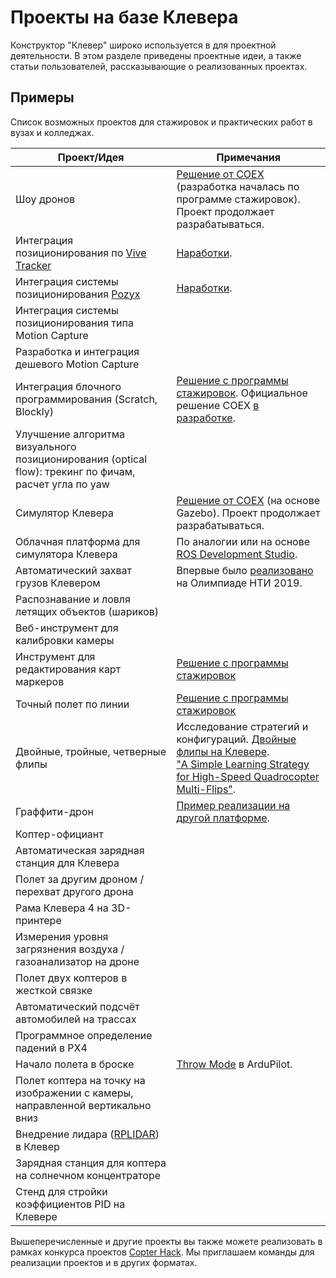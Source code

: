# Проекты на базе Клевера

Конструктор "Клевер" широко используется в для проектной деятельности. В этом разделе приведены проектные идеи, а также статьи пользователей, рассказывающие о реализованных проектах.

## Примеры

Список возможных проектов для стажировок и практических работ в вузах и колледжах.

|Проект/Идея|Примечания|
|------|----------|
|Шоу дронов|[Решение от COEX](https://github.com/CopterExpress/clever-show) (разработка началась по программе стажировок). Проект продолжает разрабатываться.|
|Интеграция позиционирования по [Vive Tracker](https://www.vive.com/ru/accessory/vive-tracker/)|[Наработки](https://github.com/goldarte/roslibsurvive).|
|Интеграция системы позиционирования [Pozyx](https://www.pozyx.io)|[Наработки](https://github.com/goldarte/pozyx_clever).|
|Интеграция системы позиционирования типа Motion Capture||
|Разработка и интеграция дешевого Motion Capture||
|Интеграция блочного программирования (Scratch, Blockly)|[Решение с программы стажировок](clever_blocks.md). Официальное решение COEX [в разработке](https://github.com/CopterExpress/clover/tree/blockly).|
|Улучшение алгоритма визуального позиционирования (optical flow): трекинг по фичам, расчет угла по yaw||
|Симулятор Клевера|[Решение от COEX](https://github.com/CopterExpress/clover_vm) (на основе Gazebo). Проект продолжает разрабатываться.|
|Облачная платформа для симулятора Клевера|По аналогии или на основе [ROS Development Studio](http://rosds.online/).|
|Автоматический захват грузов Клевером|Впервые было [реализовано](https://www.youtube.com/watch?v=E1_ehvJRKxg) на Олимпиаде НТИ 2019.|
|Распознавание и ловля летящих объектов (шариков)||
|Веб-инструмент для калибровки камеры||
|Инструмент для редактирования карт маркеров|[Решение с программы стажировок](arucogenmap.md)|
|Точный полет по линии|[Решение с программы стажировок](https://github.com/Tennessium/robohuyna)|
|Двойные, тройные, четверные флипы|Исследование стратегий и конфигураций. [Двойные флипы на Клевере](https://www.youtube.com/watch?v=AzVs-DRPE5A).<br>["A Simple Learning Strategy for High-Speed Quadrocopter Multi-Flips"](https://ethz.ch/content/dam/ethz/special-interest/mavt/dynamic-systems-n-control/idsc-dam/Research_DAndrea/FMA/LupashinSchoellig_ICRA2010.pdf).|
|Граффити-дрон|[Пример реализации на другой платформе](https://tsuru.su/project/graffiti-drone/).|
|Коптер-официант||
|Автоматическая зарядная станция для Клевера||
|Полет за другим дроном / перехват другого дрона||
|Рама Клевера 4 на 3D-принтере||
|Измерения уровня загрязнения воздуха / газоанализатор на дроне||
|Полет двух коптеров в жесткой связке||
|Автоматический подсчёт автомобилей на трассах||
|Программное определение падений в PX4||
|Начало полета в броске|[Throw Mode](https://ardupilot.org/copter/docs/throw-mode.html) в ArduPilot.|
|Полет коптера на точку на изображении с камеры, направленной вертикально вниз||
|Внедрение лидара ([RPLIDAR](https://www.slamtec.com/en/Lidar)) в Клевер||
|Зарядная станция для коптера на солнечном концентраторе|<!-- placeholder for gitbook-->|
|Стенд для стройки коэффициентов PID на Клевере|<!-- placeholder for gitbook-->|

Вышеперечисленные и другие проекты вы также можете реализовать в рамках конкурса проектов [Copter Hack](https://ru.coex.tech/copterhack). Мы приглашаем команды для реализации проектов и в других форматах.
